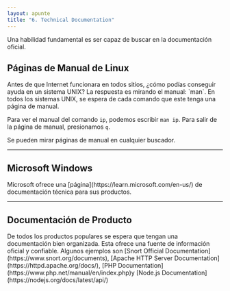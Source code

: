 ```yaml
---
layout: apunte
title: "6. Technical Documentation"
---
```


Una habilidad fundamental es ser capaz de buscar en la documentación oficial.

<h2>Páginas de Manual de Linux</h2>
Antes de que Internet funcionara en todos sitios, ¿cómo podías conseguir ayuda en un sistema UNIX? La respuesta es mirando el manual: `man`. En todos los sistemas UNIX, se espera de cada comando que este tenga una página de manual.

Para ver el manual del comando `ip`, podemos escribir `man ip`. Para salir de la página de manual, presionamos `q`.

Se pueden mirar páginas de manual en cualquier buscador.

------------
<h2>Microsoft Windows</h2>
Microsoft ofrece una [página](https://learn.microsoft.com/en-us/) de documentación técnica para sus productos.

-------------
<h2>Documentación de Producto</h2>
De todos los productos populares se espera que tengan una documentación bien organizada. Esta ofrece una fuente de información oficial y confiable. Algunos ejemplos son [Snort Official Documentation](https://www.snort.org/documents), [Apache HTTP Server Documentation](https://httpd.apache.org/docs/), [PHP Documentation](https://www.php.net/manual/en/index.php)y [Node.js Documentation](https://nodejs.org/docs/latest/api/)
